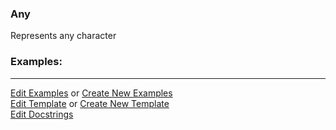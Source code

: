 ### <a id="McUtils.Parsers.RegexPatterns.Any">Any</a>
Represents any character

### Examples:


___

[Edit Examples](https://github.com/McCoyGroup/References/edit/gh-pages/Documentation/examples/McUtils/Parsers/RegexPatterns/Any.md) or 
[Create New Examples](https://github.com/McCoyGroup/References/new/gh-pages/?filename=Documentation/examples/McUtils/Parsers/RegexPatterns/Any.md) <br/>
[Edit Template](https://github.com/McCoyGroup/References/edit/gh-pages/Documentation/templates/McUtils/Parsers/RegexPatterns/Any.md) or 
[Create New Template](https://github.com/McCoyGroup/References/new/gh-pages/?filename=Documentation/templates/McUtils/Parsers/RegexPatterns/Any.md) <br/>
[Edit Docstrings](https://github.com/McCoyGroup/McUtils/edit/master/Parsers/RegexPatterns/Any/__init__.py?message=Update%20Docs)

